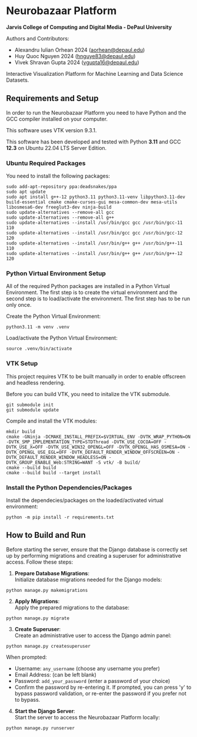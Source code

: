 # Neurobazaar Platform  
**Jarvis College of Computing and Digital Media - DePaul University**  

Authors and Contributors:
- Alexandru Iulian Orhean 2024 (aorhean@depaul.edu)  
- Huy Quoc Nguyen 2024 (hnguye83@depaul.edu)
- Vivek Shravan Gupta 2024 (vgupta16@depaul.edu)  

Interactive Visualization Platform for Machine Learning and Data Science Datasets.

## Requirements and Setup

In order to run the Neurobazaar Platform you need to have Python and the GCC compiler installed on your computer.

This software uses VTK version 9.3.1.

This software has been developed and tested with Python **3.11** and GCC **12.3** on Ubuntu 22.04 LTS Server Edition.

### Ubuntu Required Packages

You need to install the following packages:

```
sudo add-apt-repository ppa:deadsnakes/ppa
sudo apt update
sudo apt install g++-12 python3.11 python3.11-venv libpython3.11-dev build-essential cmake cmake-curses-gui mesa-common-dev mesa-utils libosmesa6-dev freeglut3-dev ninja-build 
sudo update-alternatives --remove-all gcc
sudo update-alternatives --remove-all g++
sudo update-alternatives --install /usr/bin/gcc gcc /usr/bin/gcc-11 110
sudo update-alternatives --install /usr/bin/gcc gcc /usr/bin/gcc-12 120
sudo update-alternatives --install /usr/bin/g++ g++ /usr/bin/g++-11 110
sudo update-alternatives --install /usr/bin/g++ g++ /usr/bin/g++-12 120
```

### Python Virtual Environment Setup

All of the required Python packages are installed in a Python Virtual Environment. The first step is to create the virtual environment and the second step is to load/activate the environment. The first step has to be run only once.

Create the Python Virtual Environment:  
```
python3.11 -m venv .venv
```

Load/activate the Python Virtual Environment: 
```
source .venv/bin/activate
```

### VTK Setup

This project requires VTK to be built manually in order to enable offscreen and headless rendering.

Before you can build VTK, you need to initalize the VTK submodule.

```
git submodule init
git submodule update
```

Compile and install the VTK modules:

```
mkdir build
cmake -GNinja -DCMAKE_INSTALL_PREFIX=$VIRTUAL_ENV -DVTK_WRAP_PYTHON=ON -DVTK_SMP_IMPLEMENTATION_TYPE=STDThread -DVTK_USE_COCOA=OFF -DVTK_USE_X=OFF -DVTK_USE_WIN32_OPENGL=OFF -DVTK_OPENGL_HAS_OSMESA=ON -DVTK_OPENGL_USE_EGL=OFF -DVTK_DEFAULT_RENDER_WINDOW_OFFSCREEN=ON -DVTK_DEFAULT_RENDER_WINDOW_HEADLESS=ON -DVTK_GROUP_ENABLE_Web:STRING=WANT -S vtk/ -B build/
cmake --build build
cmake --build build --target install
```

### Install the Python Dependencies/Packages

Install the dependecies/packages on the loaded/activated virtual environment:
```
python -m pip install -r requirements.txt
```

## How to Build and Run

Before starting the server, ensure that the Django database is correctly set up by performing migrations and creating a superuser for administrative access. Follow these steps:

1. **Prepare Database Migrations**:  
   Initialize database migrations needed for the Django models:
```
python manage.py makemigrations
```

2. **Apply Migrations**:  
Apply the prepared migrations to the database:
```
python manage.py migrate
```


3. **Create Superuser**:  
Create an administrative user to access the Django admin panel:
```
python manage.py createsuperuser
```

When prompted:
- Username: `any_username` (choose any username you prefer)
- Email Address: (can be left blank)
- Password: `add_your_password` (enter a password of your choice)
- Confirm the password by re-entering it. If prompted, you can press 'y' to bypass password validation, or re-enter the password if you prefer not to bypass.

4. **Start the Django Server**:  
Start the server to access the Neurobazaar Platform locally:
```
python manage.py runserver
```
